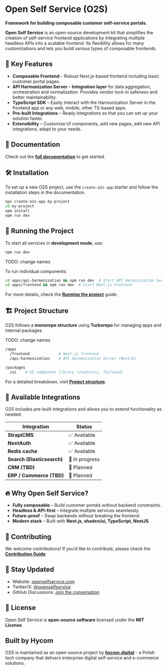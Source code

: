 # Open Self Service (O2S)

**Framework for building composable customer self-service portals.**

**Open Self Service** is an open-source development kit that simplifies the creation of self-service frontend applications by integrating multiple headless APIs into a scalable frontend.
Its flexibility allows for many customizations and lets you build various types of composable frontends.

## 🚀 Key Features

- **Composable Frontend** – Robust Next.js-based frontend including basic customer portal pages.
- **API Harmonization Server** – **Integration layer** for data aggregation, orchestration and normalization. Provides vendor lock-in safeness and better maintainability.
- **TypeScript SDK** – Easily interact with the Harmonization Server in the frontend app or any web, mobile, other TS-based apps.
- **Pre-built Integrations** – Ready integrations so that you can set up your solution faster.
- **Extensibility** – Customize UI components, add new pages, add new API integrations, adapt to your needs.

## 📖 Documentation

Check out the **[full documentation](https://www.openselfservice.com/docs)** to get started.

## 🛠️ Installation

To set up a new O2S project, use the `create-o2s-app` starter and follow the installation steps in the documentation.

```sh
npx create-o2s-app my-project
cd my-project
npm install
npm run dev
```

## 🔧 Running the Project

To start all services in **development mode**, use:

```sh
npm run dev
```

TODO: change names

To run individual components:

```sh
cd apps/api-harmonization && npm run dev  # Start API Harmonization Server
cd apps/frontend && npm run dev  # Start Next.js Frontend
```

For more details, check the **[Running the project](https://www.openselfservice.com/docs/running-the-project)** guide.

## 🏗️ Project Structure

O2S follows a **monorepo structure** using **Turborepo** for managing apps and internal packages.

TODO: change names

```sh
/apps
  /frontend             # Next.js frontend
  /api-harmonization    # API Harmonization Server (NestJS)

/packages
  /ui    # UI component library (shadcn/ui, Tailwind)
```

For a detailed breakdown, visit **[Project structure](https://www.openselfservice.com/docs/project-structure)**.

## 🔌 Available Integrations

O2S includes pre-built integrations and allows you to extend functionality as needed.

| Integration                | Status         |
| -------------------------- | -------------- |
| **StrapiCMS**              | ✅ Available   |
| **NextAuth**               | ✅ Available   |
| **Redis cache**            | ✅ Available   |
| **Search (Elasticsearch)** | 🔄 In progress |
| **CRM (TBD)**              | 🔄 Planned     |
| **ERP / Commerce (TBD)**   | 🔄 Planned     |

## 🔥 Why Open Self Service?

- **Fully composable** – Build customer portals without backend constraints.
- **Headless & API-first** – Integrate multiple services seamlessly.
- **Future-proof** – Swap backends without breaking the frontend.
- **Modern stack** – Built with **Next.js, shadcn/ui, TypeScript, NestJS**.

## 🤝 Contributing

We welcome contributions!
If you’d like to contribute, please check the **[Contribution Guide](CONTRIBUTING.md)**.

## 📩 Stay Updated

- Website: [openselfservice.com](https://www.openselfservice.com)
- Twitter/X: [@openselfservice](https://twitter.com/openselfservice)
- GitHub Discussions: [Join the conversation](https://github.com/orgs/o2sdev/discussions)

## 📜 License

Open Self Service is **open-source software** licensed under the **MIT License**.

## Built by Hycom

O2S is maintained as an open-source project by **[hycom.digital](https://hycom.digital)** - a Polish tech company that delivers enterprise digital self-service and e-commerce solutions.
